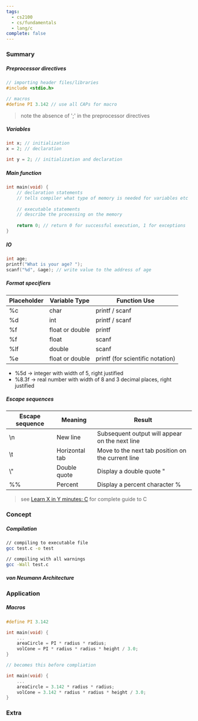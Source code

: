 ```yaml
---
tags:
  - cs2100
  - cs/fundamentals
  - lang/c
complete: false
---
```

### Summary
##### Preprocessor directives
```c
// importing header files/libraries
#include <stdio.h>

// macros 
#define PI 3.142 // use all CAPs for macro
```
> note the absence of ';' in the preprocessor directives

##### Variables
```c
int x; // initialization
x = 2; // declaration

int y = 2; // initialization and declaration
```

##### Main function
```c
int main(void) {
	// declaration statements
	// tells compiler what type of memory is needed for variables etc
	
	// executable statements
	// describe the processing on the memory
	
	return 0; // return 0 for successful execution, 1 for exceptions
}
```

##### IO
```c
int age;
printf("What is your age? ");
scanf("%d", &age); // write value to the address of age
```

##### Format specifiers

| Placeholder | Variable Type   | Function Use                     |
| ----------- | --------------- | -------------------------------- |
| %c          | char            | printf / scanf                   |
| %d          | int             | printf / scanf                   |
| %f          | float or double | printf                           |
| %f          | float           | scanf                            |
| %lf         | double          | scanf                            |
| %e          | float or double | printf (for scientific notation) |
- %5d -> integer with width of 5, right justified
- %8.3f -> real number with width of 8 and 3 decimal places, right justified

##### Escape sequences

| Escape sequence | Meaning        | Result                                            |
| --------------- | -------------- | ------------------------------------------------- |
| \n              | New line       | Subsequent output will appear on the next line    |
| \t              | Horizontal tab | Move to the next tab position on the current line |
| \\"             | Double quote   | Display a double quote "                          |
| %%              | Percent        | Display a percent character %                     |
> see [Learn X in Y minutes: C](https://learnxinyminutes.com/c/) for complete guide to C
### Concept
##### Compilation
```sh
// compiling to executable file
gcc test.c -o test

// compiling with all warnings
gcc -Wall test.c
```

##### von Neumann Architecture



### Application
##### Macros
```c
#define PI 3.142

int main(void) {
	...
	areaCircle = PI * radius * radius;
	volCone = PI * radius * radius * height / 3.0;
}

// becomes this before compliation

int main(void) {
	...
	areaCircle = 3.142 * radius * radius;
	volCone = 3.142 * radius * radius * height / 3.0;
}
```
### Extra

